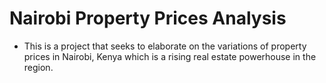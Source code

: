 # Nairobi Property Prices Analysis

- This is a project that seeks to elaborate on the variations of property prices in Nairobi, Kenya which is a rising real estate powerhouse in the region.

